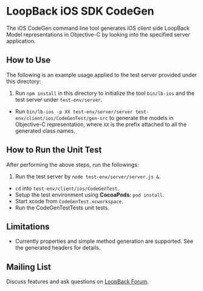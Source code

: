 # LoopBack iOS SDK CodeGen

The iOS CodeGen command line tool generates iOS client side LoopBack Model representations
in Objective-C by looking into the specified server application.

## How to Use

The following is an example usage applied to the test server provided under this directory:

 1. Run `npm install` in this directory to initialize the tool `bin/lb-ios` and the test server under `test-env/server`.
 *  Run `bin/lb-ios -p XX test-env/server/server test-env/client/ios/CodeGenTest/gen-src` 
    to generate the models in Objective-C representation, 
    where `XX` is the prefix attached to all the generated class names.

## How to Run the Unit Test

After performing the above steps, run the followings:

 1. Run the test server by `node test-env/server/server.js &`.
 *  `cd` into `test-env/client/ios/CodeGenTest`.
 *  Setup the test environment using **CocoaPods**: `pod install`.
 *  Start xcode from `CodeGenTest.xcworkspace`.
 *  Run the CodeGenTestTests unit tests.


## Limitations

 * Currently properties and simple method generation are supported.
    See the generated headers for details.


## Mailing List

Discuss features and ask questions on [LoopBack Forum](https://groups.google.com/forum/#!forum/loopbackjs).